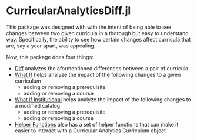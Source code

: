 
# CurricularAnalyticsDiff.jl

This package was designed with with the intent of being able to see changes between two given curricula in a thorough but easy to understand way. Specifically, the ability to see how certain changes affect curricula that are, say a year apart, was appealing. 

Now, this package does four things:
- [Diff](diff.md) analyzes the aformentioned differences between a pair of curricula
- [What If](whatif.md) helps analyze the impact of the following changes to a given curriculum
  - adding or removing a prerequisite
  - adding or removing a course
- [What if Institutional](whatifinstitutional.md) helps analyze the impact of the following changes to a modified catalog
  - adding or removing a prerequisite
  - adding or removing a course
- [Helper Functions](helperfns.md) also has a set of helper functions that can make it easier to interact with a Curricular Analytics Curriculum object
